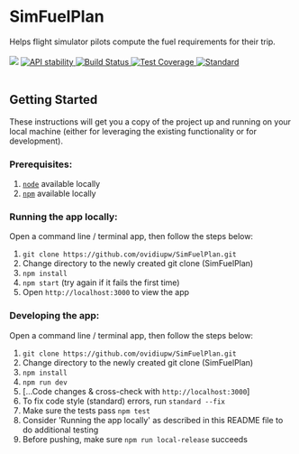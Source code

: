 # SimFuelPlan

<div align="left">
Helps flight simulator pilots compute the fuel requirements for their trip.
</div>
<br/>
<div align="left">
  <!-- Version -->
  <img src="https://img.shields.io/github/package-json/v/ovidiupw/SimFuelPlan"/>
  <!-- Stability -->
  <a href="https://nodejs.org/api/documentation.html#documentation_stability_index">
    <img src="https://img.shields.io/badge/stability-experimental-orange.svg?style=flat-square"
      alt="API stability" />
  </a>
  <!-- Build Status -->
  <a href="https://travis-ci.org/ovidiupw/SimFuelPlan">
    <img src="https://img.shields.io/travis/ovidiupw/SimFuelPlan/master.svg?style=flat-square"
      alt="Build Status" />
  </a>
  <!-- Test Coverage -->
  <a href="https://codecov.io/github/ovidiupw/SimFuelPlan">
    <img src="https://img.shields.io/codecov/c/github/ovidiupw/SimFuelPlan/master.svg?style=flat-square"
      alt="Test Coverage" />
  </a>
  <!-- Standard -->
  <a href="https://standardjs.com">
    <img src="https://img.shields.io/badge/code%20style-standard-brightgreen.svg?style=flat-square"
      alt="Standard" />
  </a>
</div>
<br/>

## Getting Started

These instructions will get you a copy of the project up and running on your local machine (either for leveraging the existing functionality or for development).

### Prerequisites:
1. [`node`](https://nodejs.org/en/download/) available locally
2. [`npm`](https://www.npmjs.com/) available locally

### Running the app locally:

Open a command line / terminal app, then follow the steps below:

1. `git clone https://github.com/ovidiupw/SimFuelPlan.git`
2. Change directory to the newly created git clone (SimFuelPlan)
3. `npm install`
4. `npm start` (try again if it fails the first time)
5. Open `http://localhost:3000` to view the app

### Developing the app:

Open a command line / terminal app, then follow the steps below:

1. `git clone https://github.com/ovidiupw/SimFuelPlan.git`
2. Change directory to the newly created git clone (SimFuelPlan)
3. `npm install`
4. `npm run dev`
5. [...Code changes & cross-check with `http://localhost:3000`]
6. To fix code style (standard) errors, run `standard --fix`
7. Make sure the tests pass `npm test`
8. Consider 'Running the app locally' as described in this README file to do additional testing
9. Before pushing, make sure `npm run local-release` succeeds